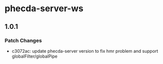 # phecda-server-ws

## 1.0.1

### Patch Changes

- c3072ac: update phecda-server version to fix hmr problem and support globalFilter/globalPipe
